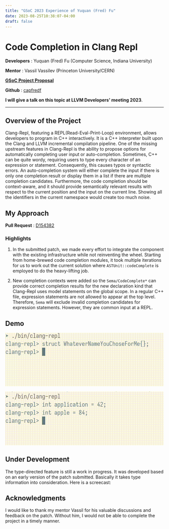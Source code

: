 ```yaml
---
title: "GSoC 2023 Experience of Yuquan (Fred) Fu"
date: 2023-08-25T10:38:07-04:00
draft: false
---
```


# Code Completion in Clang Repl

**Developers** : Yuquan (Fred) Fu (Computer Science, Indiana University)

**Mentor** : Vassil Vassilev (Princeton University/CERN)

[**GSoC Project Proposal**](https://summerofcode.withgoogle.com/proposals/details/fvAuNKTx)

**Github** : [capfredf](https://github.com/capfredf)

**I will give a talk on this topic at LLVM Developers' meeting 2023**.

---

## Overview of the Project

Clang-Repl, featuring a REPL(Read-Eval-Print-Loop) environment, allows
developers to program in C++ interactively. It is a C++ interpreter built upon
the Clang and LLVM incremental compilation pipeline. One of the missing upstream
features in Clang-Repl is the ability to propose options for automatically
completing user input or auto-completion. Sometimes, C++ can be quite wordy,
requiring users to type every character of an expression or
statement. Consequently, this causes typos or syntactic errors.  An
auto-completion system will either complete the input if there is only one
completion result or display them in a list if there are multiple completion
candidates. Furthermore, the code completion should be context-aware, and it
should provide semantically relevant results with respect to the current
position and the input on the current line. Showing all the identifiers in the
current namespace would create too much noise.


## My Approach

**Pull Request** : [D154382](https://reviews.llvm.org/D154382)

### Highlights

1. In the submitted patch, we made every effort to integrate the component with
the existing infrastructure while not reinventing the wheel. Starting from
home-brewed code completion modules, it took multiple iterations for us to work out
the current solution where `ASTUnit::codeComplete` is employed to do the heavy-lifting job.

2. New completion contexts were added so the `Sema/CodeComplete*` can provide correct
completion results for the new declaration kind that Clang-Repl uses model
statements on the global scope. In a regular C++ file, expression statements are
not allowed to appear at the top level. Therefore, `Sema` will exclude invalid
completion candidates for expression statements. However, they are common input
at a REPL.

## Demo

![Demo1](cc1.gif)

![Demo2](cc2.gif)


## Under Development

The type-directed feature is still a work in progress. It was developed based on
an early version of the patch submitted. Basically it takes type information
into consideration. Here is a screecast:


## Acknowledgments
I would like to thank my mentor Vassil for his valuable discussions and feedback
on the patch. Without him, I would not be able to complete the project in a
timely manner.


